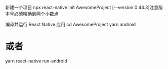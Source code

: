 新建一个项目
npx react-native init AwesomeProject [--version 0.44.3]注意版本号必须精确到两个小数点

编译并运行 React Native 应用
cd AwesomeProject
yarn android
# 或者
yarn react-native run-android















